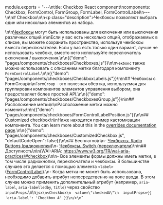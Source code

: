 module.exports = "---\ntitle: Checkbox React component\ncomponents: Checkbox, FormControl, FormGroup, FormLabel, FormControlLabel\n---\n\n# Checkbox\n\n<p class=\"description\">Чекбоксы позволяют выбрать один или несколько элементов из набора.</p>\n\n[Чекбоксы](https://material.io/design/components/selection-controls.html#checkboxes) могут быть использованы для включения или выключения различных опций.\n\nЕсли у вас есть несколько опций, отображаемых в списке, вы можете сохранить пространство, используя чекбоксы вместо переключателей. Если у вас есть только один вариант, лучше не использовать чекбокс, вместо него используйте переключатель включения / выключения.\n\n{{\"demo\": \"pages/components/checkboxes/Checkboxes.js\"}}\n\n`Чекбокс` также можно использовать с описанием метки благодаря компоненту `FormControlLabel`.\n\n{{\"demo\": \"pages/components/checkboxes/CheckboxLabels.js\"}}\n\n## Чекбоксы с FormGroup\n\n`FormGroup` - это полезная обертка, используемая для группировки компонентов элементов управления выбором, она предоставляет более простой API.\n\n{{\"demo\": \"pages/components/checkboxes/CheckboxesGroup.js\"}}\n\n## Расположение метки\n\nРасположение метки можно изменить:\n\n{{\"demo\": \"pages/components/checkboxes/FormControlLabelPosition.js\"}}\n\n## Customized checkbox\n\nНиже находится пример кастомизации компонента. You can learn more about this in the [overrides documentation page](/customization/components/).\n\n{{\"demo\": \"pages/components/checkboxes/CustomizedCheckbox.js\", \"defaultCodeOpen\": false}}\n\n## Бесплатно\n\n- [Чекбоксы. Radio Buttons (радиокнопки)](https://www.nngroup.com/articles/checkboxes-vs-radio-buttons/)\n- [Чекбоксы. Switch (переключатели)](https://uxplanet.org/checkbox-vs-toggle-switch-7fc6e83f10b8)\n\n## Доступность\n\n(WAI-ARIA: https://www.w3.org/TR/wai-aria-practices/#checkbox)\n\n- Все элементы формы должны иметь метки, в том числе радиокнопки, переключатели и чекбоксы. В большинстве случаев это делается с помощью элемента `<label>` ([FormControlLabel](/api/form-control-label/)).\n- Когда метка не может быть использована, необходимо добавить атрибут непосредственно на поле ввода. В этом случае можно применить дополнительный атрибут (например, `aria-label`, `aria-labelledby`, `title`) через свойство `inputProps`.\n\n```jsx\n<Checkbox\n  value=\"checkedA\"\n  inputProps={{ 'aria-label': 'Checkbox A' }}\n/>\n```"